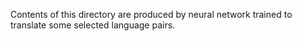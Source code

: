 Contents of this directory are produced by neural network trained to translate some selected language pairs.